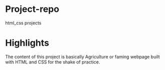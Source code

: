 # Project-repo
html_css projects

# Highlights
The content of this project is basically Agriculture or faming webpage built with HTML  and CSS for the shake of practice.
